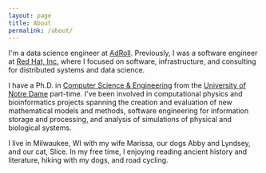 ```yaml
---
layout: page
title: About
permalink: /about/
---
```

I'm a data science engineer at [AdRoll](http://www.adroll.com/). Previously, I was a software engineer at [Red Hat, Inc.](http://www.redhat.com/) where I focused on software, infrastructure, and consulting for distributed systems and data science.

I have a Ph.D. in [Computer Science & Engineering](http://cse.nd.edu/) from the [University of Notre Dame](http://www.nd.edu) part-time.  I've been involved in computational physics and bioinformatics projects spanning the creation and evaluation of new mathematical models and methods, software engineering for information storage and processing, and analysis of simulations of physical and biological systems.

I live in Milwaukee, WI with my wife Marissa, our dogs Abby and Lyndsey, and our cat, Slice. In my free time, I enjoying reading ancient history and literature, hiking with my dogs, and road cycling.
